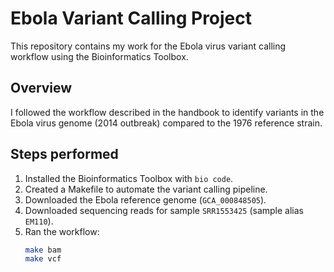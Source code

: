 # Ebola Variant Calling Project 

This repository contains my work for the Ebola virus variant calling workflow using the Bioinformatics Toolbox.

##  Overview
I followed the workflow described in the handbook to identify variants in the Ebola virus genome (2014 outbreak) compared to the 1976 reference strain.

##  Steps performed
1. Installed the Bioinformatics Toolbox with `bio code`.
2. Created a Makefile to automate the variant calling pipeline.
3. Downloaded the Ebola reference genome (`GCA_000848505`).
4. Downloaded sequencing reads for sample `SRR1553425` (sample alias `EM110`).
5. Ran the workflow:
   ```bash
   make bam
   make vcf


